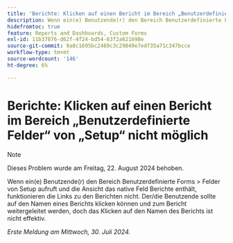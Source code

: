 ```yaml
---
title: 'Berichte: Klicken auf einen Bericht im Bereich „Benutzerdefinierte Felder“ von „Setup“ nicht möglich'
description: Wenn ein(e) Benutzende(r) den Bereich Benutzerdefinierte Forms &gt;-Felder aufruft und die Ansicht das native Berichtsfeld enthält, funktionieren die Links zu den Berichten nicht. Der/die Benutzende sollte auf den Namen eines Berichts klicken können und zum Bericht weitergeleitet werden, doch das Klicken auf den Namen des Berichts ist nicht effektiv.
hidefromtoc: true
feature: Reports and Dashboards, Custom Forms
exl-id: 11b37876-d62f-4f24-bd54-63f2a621698e
source-git-commit: 9a8c1695bc2469c3c29849e7ed735a71c347bcce
workflow-type: tm+mt
source-wordcount: '146'
ht-degree: 6%

---
```


# Berichte: Klicken auf einen Bericht im Bereich „Benutzerdefinierte Felder“ von „Setup“ nicht möglich

>[!NOTE]
>
>Dieses Problem wurde am Freitag, 22. August 2024 behoben.

Wenn ein(e) Benutzende(r) den Bereich Benutzerdefinierte Forms > Felder von Setup aufruft und die Ansicht das native Feld Berichte enthält, funktionieren die Links zu den Berichten nicht. Der/die Benutzende sollte auf den Namen eines Berichts klicken können und zum Bericht weitergeleitet werden, doch das Klicken auf den Namen des Berichts ist nicht effektiv.

_Erste Meldung am Mittwoch, 30. Juli 2024._
